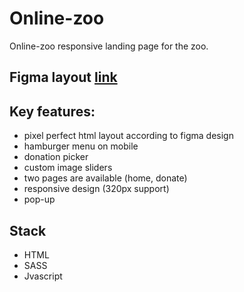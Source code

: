 # Online-zoo

Online-zoo responsive landing page for the zoo.

## Figma layout [link]([https://www.example.com](https://www.figma.com/file/ypzT9idgAILaSRVRmDAJxn/online-zoo-3-weeks))

## Key features:
- pixel perfect html layout according to figma design
- hamburger menu on mobile
- donation picker
- custom image sliders
- two pages are available (home, donate)
- responsive design (320px support)
- pop-up

## Stack
- HTML
- SASS
- Jvascript
